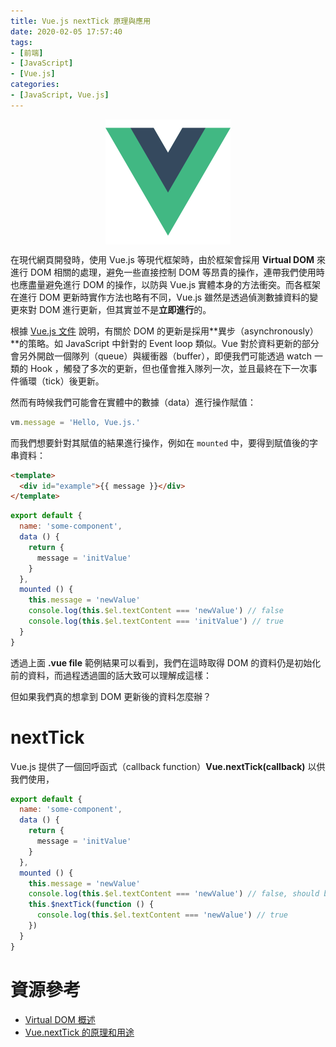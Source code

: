 ```yaml
---
title: Vue.js nextTick 原理與應用
date: 2020-02-05 17:57:40
tags:
- [前端]
- [JavaScript]
- [Vue.js]
categories: 
- [JavaScript, Vue.js]
---
```


<div style="display:flex;justify-content:center;">
  <img style="object-fit:cover;" alt="vue-logo" src='/images/vue-logo.png' width='200px' height='200px' />
</div>

在現代網頁開發時，使用 Vue.js 等現代框架時，由於框架會採用 **Virtual DOM** 來進行 DOM 相關的處理，避免一些直接控制 DOM 等昂貴的操作，連帶我們使用時也應盡量避免進行 DOM 的操作，以防與 Vue.js 實體本身的方法衝突。而各框架在進行 DOM 更新時實作方法也略有不同，Vue.js 雖然是透過偵測數據資料的變更來對 DOM 進行更新，但其實並不是**立即進行**的。

<!--more-->

根據 [Vue.js 文件](https://cn.vuejs.org/v2/guide/reactivity.html#%E5%BC%82%E6%AD%A5%E6%9B%B4%E6%96%B0%E9%98%9F%E5%88%97) 說明，有關於 DOM 的更新是採用**異步（asynchronously）**的策略。如 JavaScript 中針對的 Event loop 類似。Vue 對於資料更新的部分會另外開啟一個隊列（queue）與緩衝器（buffer），即便我們可能透過 watch 一類的 Hook ，觸發了多次的更新，但也僅會推入隊列一次，並且最終在下一次事件循環（tick）後更新。

然而有時候我們可能會在實體中的數據（data）進行操作賦值：

```js
vm.message = 'Hello, Vue.js.'
```

而我們想要針對其賦值的結果進行操作，例如在 `mounted` 中，要得到賦值後的字串資料：

```html
<template>
  <div id="example">{{ message }}</div>
</template>
```


```js
export default {
  name: 'some-component',
  data () {
    return {
      message = 'initValue'
    }
  },
  mounted () {
    this.message = 'newValue'
    console.log(this.$el.textContent === 'newValue') // false
    console.log(this.$el.textContent === 'initValue') // true
  }
}
```

透過上面 **.vue file** 範例結果可以看到，我們在這時取得 DOM 的資料仍是初始化前的資料，而過程透過圖的話大致可以理解成這樣：


但如果我們真的想拿到 DOM 更新後的資料怎麼辦？

# nextTick
Vue.js 提供了一個回呼函式（callback function）**Vue.nextTick(callback)** 以供我們使用，

```js
export default {
  name: 'some-component',
  data () {
    return {
      message = 'initValue'
    }
  },
  mounted () {
    this.message = 'newValue'
    console.log(this.$el.textContent === 'newValue') // false, should be 'initValue'
    this.$nextTick(function () {
      console.log(this.$el.textContent === 'newValue') // true
    })
  }
}
```


# 資源參考

- [Virtual DOM 概述](https://cythilya.github.io/2017/03/31/virtual-dom/)
- [Vue.nextTick 的原理和用途](https://segmentfault.com/a/1190000012861862)